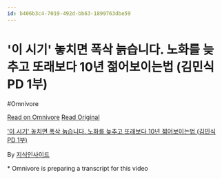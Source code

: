 ```yaml
---
id: b406b3c4-7019-492d-bb63-1899763dbe59
---
```


# '이 시기' 놓치면 폭삭 늙습니다. 노화를 늦추고 또래보다 10년 젊어보이는법 (김민식 PD 1부)
#Omnivore
 
[Read on Omnivore](https://omnivore.app/me/https-youtube-com-watch-si-sv-kv-bv-29-qy-uwk-2-t-v-f-uz-1-k-bk--1928fc8de21)
[Read Original](https://youtube.com/watch?si=SVKvBV29QyUWK2_T&v=fUz1kBkYevI)
 
['이 시기' 놓치면 폭삭 늙습니다. 노화를 늦추고 또래보다 10년 젊어보이는법 (김민식 PD 1부)](https://youtube.com/watch?si=SVKvBV29QyUWK2%5FT&v=fUz1kBkYevI)

By [지식인사이드](https://www.youtube.com/@%EC%A7%80%EC%8B%9D%EC%9D%B8%EC%82%AC%EC%9D%B4%EB%93%9C)

\* Omnivore is preparing a transcript for this video